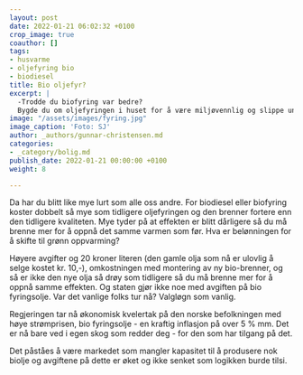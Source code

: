 ```yaml
---
layout: post
date: 2022-01-21 06:02:32 +0100
crop_image: true
coauthor: []
tags:
- husvarme
- oljefyring bio
- biodiesel
title: Bio oljefyr?
excerpt: |
  -Trodde du biofyring var bedre?
  Bygde du om oljefyringen i huset for å være miljøvennlig og slippe unna høye strømregninger?
image: "/assets/images/fyring.jpg"
image_caption: 'Foto: SJ'
author: _authors/gunnar-christensen.md
categories:
- _category/bolig.md
publish_date: 2022-01-21 00:00:00 +0100
weight: 8

---
```

Da har du blitt like mye lurt som alle oss andre. For biodiesel eller biofyring koster dobbelt så mye som tidligere oljefyringen og den brenner fortere enn den tidligere kvaliteten. Mye tyder på at effekten er blitt dårligere så du må brenne mer for å oppnå det samme varmen som før. Hva er belønningen for å skifte til grønn oppvarming?

Høyere avgifter og 20 kroner literen (den gamle olja som nå er ulovlig å selge kostet kr. 10,-), omkostningen med montering av ny bio-brenner, og så er ikke den nye olja så drøy som tidligere så du må brenne mer for å oppnå samme effekten. Og staten gjør ikke noe med avgiften på bio fyringsolje. Var det vanlige folks tur nå? Valgløgn som vanlig.

Regjeringen tar nå økonomisk kvelertak på den norske befolkningen med høye strømprisen, bio fyringsolje - en kraftig inflasjon på over 5 % mm. Det er nå bare ved i egen skog som redder deg - for den som har tilgang på det.

Det påståes å være markedet som mangler kapasitet til å produsere nok biolje og avgiftene på dette er øket og ikke senket som logikken burde tilsi.